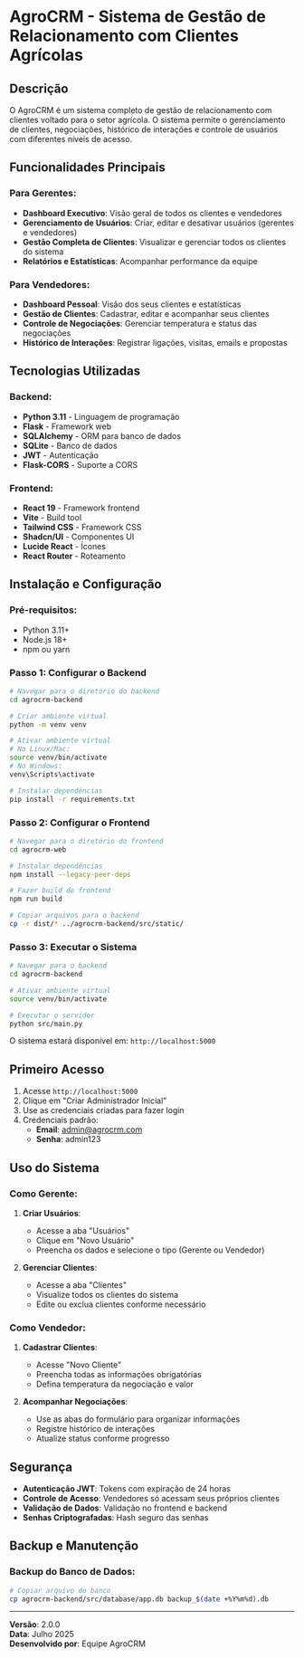 # AgroCRM - Sistema de Gestão de Relacionamento com Clientes Agrícolas

## Descrição

O AgroCRM é um sistema completo de gestão de relacionamento com clientes voltado para o setor agrícola. O sistema permite o gerenciamento de clientes, negociações, histórico de interações e controle de usuários com diferentes níveis de acesso.

## Funcionalidades Principais

### Para Gerentes:
- **Dashboard Executivo**: Visão geral de todos os clientes e vendedores
- **Gerenciamento de Usuários**: Criar, editar e desativar usuários (gerentes e vendedores)
- **Gestão Completa de Clientes**: Visualizar e gerenciar todos os clientes do sistema
- **Relatórios e Estatísticas**: Acompanhar performance da equipe

### Para Vendedores:
- **Dashboard Pessoal**: Visão dos seus clientes e estatísticas
- **Gestão de Clientes**: Cadastrar, editar e acompanhar seus clientes
- **Controle de Negociações**: Gerenciar temperatura e status das negociações
- **Histórico de Interações**: Registrar ligações, visitas, emails e propostas

## Tecnologias Utilizadas

### Backend:
- **Python 3.11** - Linguagem de programação
- **Flask** - Framework web
- **SQLAlchemy** - ORM para banco de dados
- **SQLite** - Banco de dados
- **JWT** - Autenticação
- **Flask-CORS** - Suporte a CORS

### Frontend:
- **React 19** - Framework frontend
- **Vite** - Build tool
- **Tailwind CSS** - Framework CSS
- **Shadcn/UI** - Componentes UI
- **Lucide React** - Ícones
- **React Router** - Roteamento

## Instalação e Configuração

### Pré-requisitos:
- Python 3.11+
- Node.js 18+
- npm ou yarn

### Passo 1: Configurar o Backend

```bash
# Navegar para o diretório do backend
cd agrocrm-backend

# Criar ambiente virtual
python -m venv venv

# Ativar ambiente virtual
# No Linux/Mac:
source venv/bin/activate
# No Windows:
venv\Scripts\activate

# Instalar dependências
pip install -r requirements.txt
```

### Passo 2: Configurar o Frontend

```bash
# Navegar para o diretório do frontend
cd agrocrm-web

# Instalar dependências
npm install --legacy-peer-deps

# Fazer build do frontend
npm run build

# Copiar arquivos para o backend
cp -r dist/* ../agrocrm-backend/src/static/
```

### Passo 3: Executar o Sistema

```bash
# Navegar para o backend
cd agrocrm-backend

# Ativar ambiente virtual
source venv/bin/activate

# Executar o servidor
python src/main.py
```

O sistema estará disponível em: `http://localhost:5000`

## Primeiro Acesso

1. Acesse `http://localhost:5000`
2. Clique em "Criar Administrador Inicial"
3. Use as credenciais criadas para fazer login
4. Credenciais padrão:
   - **Email**: admin@agrocrm.com
   - **Senha**: admin123

## Uso do Sistema

### Como Gerente:

1. **Criar Usuários**:
   - Acesse a aba "Usuários"
   - Clique em "Novo Usuário"
   - Preencha os dados e selecione o tipo (Gerente ou Vendedor)

2. **Gerenciar Clientes**:
   - Acesse a aba "Clientes"
   - Visualize todos os clientes do sistema
   - Edite ou exclua clientes conforme necessário

### Como Vendedor:

1. **Cadastrar Clientes**:
   - Acesse "Novo Cliente"
   - Preencha todas as informações obrigatórias
   - Defina temperatura da negociação e valor

2. **Acompanhar Negociações**:
   - Use as abas do formulário para organizar informações
   - Registre histórico de interações
   - Atualize status conforme progresso

## Segurança

- **Autenticação JWT**: Tokens com expiração de 24 horas
- **Controle de Acesso**: Vendedores só acessam seus próprios clientes
- **Validação de Dados**: Validação no frontend e backend
- **Senhas Criptografadas**: Hash seguro das senhas

## Backup e Manutenção

### Backup do Banco de Dados:
```bash
# Copiar arquivo do banco
cp agrocrm-backend/src/database/app.db backup_$(date +%Y%m%d).db
```

---

**Versão**: 2.0.0  
**Data**: Julho 2025  
**Desenvolvido por**: Equipe AgroCRM
